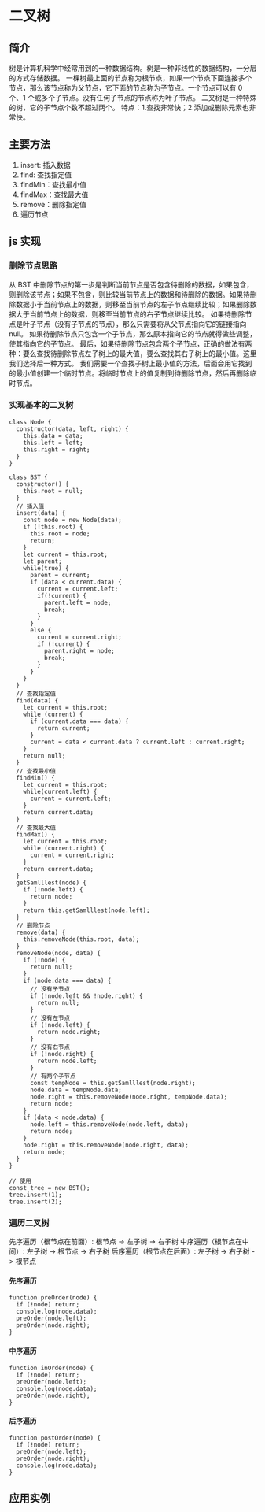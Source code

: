 # 二叉树

## 简介

树是计算机科学中经常用到的一种数据结构。树是一种非线性的数据结构，一分层的方式存储数据。
一棵树最上面的节点称为根节点，如果一个节点下面连接多个节点，那么该节点称为父节点，它下面的节点称为子节点。一个节点可以有 0 个、1 个或多个子节点。没有任何子节点的节点称为叶子节点。
二叉树是一种特殊的树，它的子节点个数不超过两个。
特点：1.查找非常快；2.添加或删除元素也非常快。

## 主要方法

1. insert: 插入数据
2. find: 查找指定值
3. findMin：查找最小值
4. findMax：查找最大值
5. remove：删除指定值
6. 遍历节点

## js 实现

### 删除节点思路

从 BST 中删除节点的第一步是判断当前节点是否包含待删除的数据，如果包含，则删除该节点；如果不包含，则比较当前节点上的数据和待删除的数据。如果待删除数据小于当前节点上的数据，则移至当前节点的左子节点继续比较；如果删除数据大于当前节点上的数据，则移至当前节点的右子节点继续比较。
如果待删除节点是叶子节点（没有子节点的节点），那么只需要将从父节点指向它的链接指向 null。
如果待删除节点只包含一个子节点，那么原本指向它的节点就得做些调整，使其指向它的子节点。
最后，如果待删除节点包含两个子节点，正确的做法有两种：要么查找待删除节点左子树上的最大值，要么查找其右子树上的最小值。这里我们选择后一种方式。
我们需要一个查找子树上最小值的方法，后面会用它找到的最小值创建一个临时节点。将临时节点上的值复制到待删除节点，然后再删除临时节点。

### 实现基本的二叉树

```
class Node {
  constructor(data, left, right) {
    this.data = data;
    this.left = left;
    this.right = right;
  }
}

class BST {
  constructor() {
    this.root = null;
  }
  // 插入值
  insert(data) {
    const node = new Node(data);
    if (!this.root) {
      this.root = node;
      return;
    }
    let current = this.root;
    let parent;
    while(true) {
      parent = current;
      if (data < current.data) {
        current = current.left;
        if(!current) {
          parent.left = node;
          break;
        }
      }
      else {
        current = current.right;
        if (!current) {
          parent.right = node;
          break;
        }
      }
    }
  }
  // 查找指定值
  find(data) {
    let current = this.root;
    while (current) {
      if (current.data === data) {
        return current;
      }
      current = data < current.data ? current.left : current.right;
    }
    return null;
  }
  // 查找最小值
  findMin() {
    let current = this.root;
    while(current.left) {
      current = current.left;
    }
    return current.data;
  }
  // 查找最大值
  findMax() {
    let current = this.root;
    while (current.right) {
      current = current.right;
    }
    return current.data;
  }
  getSamlllest(node) {
    if (!node.left) {
      return node;
    }
    return this.getSamlllest(node.left);
  }
  // 删除节点
  remove(data) {
    this.removeNode(this.root, data);
  }
  removeNode(node, data) {
    if (!node) {
      return null;
    }
    if (node.data === data) {
      // 没有子节点
      if (!node.left && !node.right) {
        return null;
      }
      // 没有左节点
      if (!node.left) {
        return node.right;
      }
      // 没有右节点
      if (!node.right) {
        return node.left;
      }
      // 有两个子节点
      const tempNode = this.getSamlllest(node.right);
      node.data = tempNode.data;
      node.right = this.removeNode(node.right, tempNode.data);
      return node;
    }
    if (data < node.data) {
      node.left = this.removeNode(node.left, data);
      return node;
    }
    node.right = this.removeNode(node.right, data);
    return node;
  }
}

// 使用
const tree = new BST();
tree.insert(1);
tree.insert(2);
```

### 遍历二叉树

先序遍历（根节点在前面）: 根节点 -> 左子树 -> 右子树
中序遍历（根节点在中间）: 左子树 -> 根节点 -> 右子树
后序遍历（根节点在后面）: 左子树 -> 右子树 -> 根节点

#### 先序遍历

```
function preOrder(node) {
  if (!node) return;
  console.log(node.data);
  preOrder(node.left);
  preOrder(node.right);
}
```

#### 中序遍历

```
function inOrder(node) {
  if (!node) return;
  preOrder(node.left);
  console.log(node.data);
  preOrder(node.right);
}
```

#### 后序遍历

```
function postOrder(node) {
  if (!node) return;
  preOrder(node.left);
  preOrder(node.right);
  console.log(node.data);
}
```

## 应用实例
